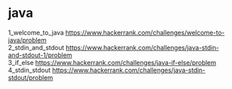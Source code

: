 # java
1_welcome_to_java https://www.hackerrank.com/challenges/welcome-to-java/problem    
2_stdin_and_stdout https://www.hackerrank.com/challenges/java-stdin-and-stdout-1/problem   
3_if_else https://www.hackerrank.com/challenges/java-if-else/problem   
4_stdin_stdout   https://www.hackerrank.com/challenges/java-stdin-stdout/problem